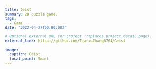 ```yaml
---
title: Geist
summary: 2D puzzle game.
tags:
  - Game
date: "2022-04-27T00:00:00Z"

# Optional external URL for project (replaces project detail page).
external_link: https://github.com/TianyuZhang0704/Geist

image:
  caption: Geist
  focal_point: Smart
---
```

